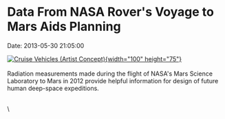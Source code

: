 Data From NASA Rover\'s Voyage to Mars Aids Planning
====================================================

Date: 2013-05-30 21:05:00

[![Cruise Vehicles (Artist
Concept)](http://www.jpl.nasa.gov/images/msl/20130530/pia15954-th.jpg){width="100"
height="75"}](http://www.jpl.nasa.gov/news/news.cfm?release=2013-183&rn=news.xml&rst=3810)\
\
Radiation measurements made during the flight of NASA\'s Mars Science
Laboratory to Mars in 2012 provide helpful information for design of
future human deep-space expeditions.

\
\
